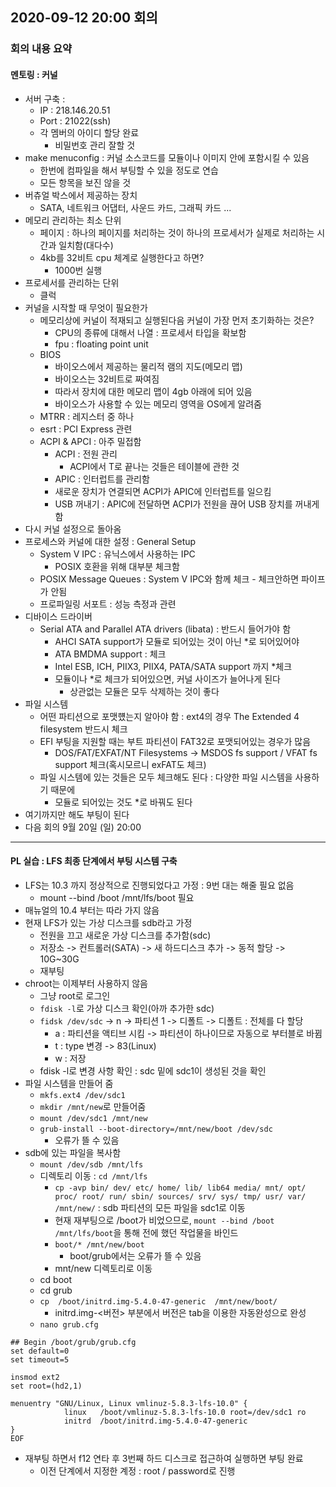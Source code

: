 ## 2020-09-12 20:00 회의
### 회의 내용 요약
#### 멘토링 : 커널
- 서버 구축 : 
  - IP : 218.146.20.51
  - Port : 21022(ssh)
  - 각 멤버의 아이디 할당 완료
    - 비밀번호 관리 잘할 것
- make menuconfig : 커널 소스코드를 모듈이나 이미지 안에 포함시킬 수 있음
  - 한번에 컴파일을 해서 부팅할 수 있을 정도로 연습
  - 모든 항목을 보진 않을 것
- 버츄얼 박스에서 제공하는 장치
  - SATA, 네트워크 어댑터, 사운드 카드, 그래픽 카드 ...
- 메모리 관리하는 최소 단위
  - 페이지 : 하나의 페이지를 처리하는 것이 하나의 프로세서가 실제로 처리하는 시간과 일치함(대다수)
  - 4kb를 32비트 cpu 체계로 실행한다고 하면?
    - 1000번 실행
- 프로세서를 관리하는 단위
  - 클럭
- 커널을 시작할 때 무엇이 필요한가
  - 메모리상에 커널이 적재되고 실행된다음 커널이 가장 먼저 초기화하는 것은?
    - CPU의 종류에 대해서 나열 : 프로세서 타입을 확보함
    - fpu : floating point unit
  - BIOS
    - 바이오스에서 제공하는 물리적 램의 지도(메모리 맵)
    - 바이오스는 32비트로 짜여짐
    - 따라서 장치에 대한 메모리 맵이 4gb 아래에 되어 있음
    - 바이오스가 사용할 수 있는 메모리 영역을 OS에게 알려줌
  - MTRR : 레지스터 중 하나
  - esrt : PCI Express 관련
  - ACPI & APCI : 아주 밀접함
    - ACPI : 전원 관리
      - ACPI에서 T로 끝나는 것들은 테이블에 관한 것
    - APIC : 인터럽트를 관리함
    - 새로운 장치가 연결되면 ACPI가 APIC에 인터럽트를 일으킴
    - USB 꺼내기 : APIC에 전달하면 ACPI가 전원을 끊어 USB 장치를 꺼내게 함
- 다시 커널 설정으로 돌아옴
- 프로세스와 커널에 대한 설정 : General Setup
  - System V IPC : 유닉스에서 사용하는 IPC
    - POSIX 호환을 위해 대부분 체크함
  - POSIX Message Queues : System V IPC와 함께 체크 - 체크안하면 파이프가 안됨
  - 프로파일링 서포트 : 성능 측정과 관련
- 디바이스 드라이버
  - Serial ATA and Parallel ATA drivers (libata) : 반드시 들어가야 함
    - AHCI SATA support가 모듈로 되어있는 것이 아닌 \*로 되어있어야 
    - ATA BMDMA support : 체크
    - Intel ESB, ICH, PIIX3, PIIX4, PATA/SATA support 까지 \*체크
    - 모듈이나 \*로 체크가 되어있으면, 커널 사이즈가 늘어나게 된다
      - 상관없는 모듈은 모두 삭제하는 것이 좋다
- 파일 시스템
  - 어떤 파티션으로 포맷헀는지 알아야 함 : ext4의 경우 The Extended 4 filesystem 반드시 체크
  - EFI 부팅을 지원할 때는 부트 파티션이 FAT32로 포맷되어있는 경우가 많음
    - DOS/FAT/EXFAT/NT Filesystems -> MSDOS fs support / VFAT fs support 체크(혹시모르니 exFAT도 체크)
  - 파일 시스템에 있는 것들은 모두 체크해도 된다 : 다양한 파일 시스템을 사용하기 때문에
    - 모듈로 되어있는 것도 \*로 바꿔도 된다
- 여기까지만 해도 부팅이 된다
- 다음 회의 9월 20일 (일) 20:00
---
#### PL 실습 : LFS 최종 단계에서 부팅 시스템 구축
- LFS는 10.3 까지 정상적으로 진행되었다고 가정 : 9번 대는 해줄 필요 없음
  - mount --bind /boot /mnt/lfs/boot 필요
- 매뉴얼의 10.4 부터는 따라 가지 않음
- 현재 LFS가 있는 가상 디스크를 sdb라고 가정
  - 전원을 끄고 새로운 가상 디스크를 추가함(sdc)
  - 저장소 -> 컨트롤러(SATA) -> 새 하드디스크 추가 -> 동적 할당 -> 10G~30G
  - 재부팅
- chroot는 이제부터 사용하지 않음
  - 그냥 root로 로그인
  - ```fdisk -l```로 가상 디스크 확인(아까 추가한 sdc)
  - ```fidsk /dev/sdc``` -> n -> 파티션 1 -> 디폴트 -> 디폴트 : 전체를 다 할당
    - a : 파티션을 액티브 시킴 -> 파티션이 하나이므로 자동으로 부터블로 바뀜 
    - t : type 변경 -> 83(Linux)
    - w : 저장
  - fdisk -l로 변경 사항 확인 : sdc 밑에 sdc1이 생성된 것을 확인
- 파일 시스템을 만들어 줌
  - ```mkfs.ext4 /dev/sdc1```
  - ```mkdir /mnt/new```로 만들어줌
  - ```mount /dev/sdc1 /mnt/new```
  - ```grub-install --boot-directory=/mnt/new/boot /dev/sdc```
    - 오류가 뜰 수 있음
- sdb에 있는 파일을 복사함
  - ```mount /dev/sdb /mnt/lfs```
  - 디렉토리 이동 : ```cd /mnt/lfs```
    - ```cp -avp bin/ dev/ etc/ home/ lib/ lib64 media/ mnt/ opt/ proc/ root/ run/ sbin/ sources/ srv/ sys/ tmp/ usr/ var/ /mnt/new/``` : sdb 파티션의 모든 파일을 sdc1로 이동
    - 현재 재부팅으로 /boot가 비었으므로, ```mount --bind /boot /mnt/lfs/boot```을 통해 전에 했던 작업물을 바인드
    - ```boot/* /mnt/new/boot```
      - boot/grub에서는 오류가 뜰 수 있음
    - mnt/new 디렉토리로 이동
  - cd boot
  - cd grub
  - ```cp  /boot/initrd.img-5.4.0-47-generic  /mnt/new/boot/```
    - initrd.img-<버전> 부분에서 버전은 tab을 이용한 자동완성으로 완성
  - ```nano grub.cfg```
```
## Begin /boot/grub/grub.cfg
set default=0
set timeout=5

insmod ext2
set root=(hd2,1)

menuentry "GNU/Linux, Linux vmlinuz-5.8.3-lfs-10.0" {
            linux   /boot/vmlinuz-5.8.3-lfs-10.0 root=/dev/sdc1 ro
            initrd  /boot/initrd.img-5.4.0-47-generic
}
EOF
```
- 재부팅 하면서 f12 연타 후 3번째 하드 디스크로 접근하여 실행하면 부팅 완료
  - 이전 단계에서 지정한 계정 : root / password로 진행
  
  
  
